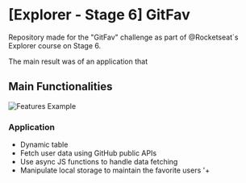 # [Explorer - Stage 6] GitFav

Repository made for the "GitFav" challenge as part of @Rocketseat`s Explorer course on Stage 6.

The main result was of an application that 

## Main Functionalities

![Features Example](https://i.imgur.com/kjeDWt6.gif)

### Application
- Dynamic table 
- Fetch user data using GitHub public APIs
- Use async JS functions to handle data fetching
- Manipulate local storage to maintain the favorite users
'+
